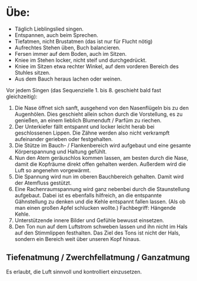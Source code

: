 # Übe:

* Täglich Lieblingslied singen.
* Entspannen, auch beim Sprechen.
* Tiefatmen, nicht Brustatmen (das ist nur für Flucht nötig)
* Aufrechtes Stehen üben, Buch balancieren.
* Fersen immer auf dem Boden, auch im Sitzen.
* Kniee im Stehen locker, nicht steif und durchgedrückt.
* Kniee im Sitzen etwa rechter Winkel, auf dem vorderen Bereich des Stuhles sitzen.
* Aus dem Bauch heraus lachen oder weinen.

Vor jedem Singen (das Sequenzielle 1. bis 8. geschieht bald fast gleichzeitig):

1. Die Nase öffnet sich sanft, ausgehend von den Nasenflügeln bis zu den Augenhölen. Dies geschieht allein schon durch die Vorstellung, es zu genießen, an einem lieblich Blumenduft / Parfüm zu riechen.
2. Der Unterkiefer fällt entspannt und locker leicht herab bei geschlossenen Lippen. Die Zähne werden also nicht verkrampft aufeinander gerieben oder festgehalten.
3. Die Stütze im Bauch- / Flankenbereich wird aufgebaut und eine gesamte Körperspannung und Haltung gefühlt.
4. Nun den Atem geräuschlos kommen lassen, am besten durch die Nase, damit die Kopfräume direkt offen gehalten werden. Außerdem wird die Luft so angenehm vorgewärmt.
5. Die Spannung wird nun im oberen Bauchbereich gehalten. Damit wird der Atemfluss gestützt.
6. Eine Rachenraumspannung wird ganz nebenbei durch die Staunstellung aufgebaut. Dabei ist es ebenfalls hilfreich, an die entspannte Gähnstellung zu denken und die Kehle entspannt fallen lassen. (Als ob man einen großen Apfel schlucken wollte.) Fachbegriff: Hängende Kehle.
7. Unterstützende innere Bilder und Gefühle bewusst einsetzen.
8. Den Ton nun auf dem Luftstrom schweben lassen und ihn nicht im Hals auf den Stimmlippen festhalten. Das Ziel des Tons ist nicht der Hals, sondern ein Bereich weit über unseren Kopf hinaus.

## Tiefenatmung / Zwerchfellatmung / Ganzatmung

Es erlaubt, die Luft sinnvoll und kontrolliert einzusetzen.
